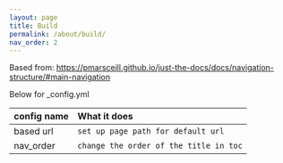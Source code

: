 ```yaml
---
layout: page
title: Build
permalink: /about/build/
nav_order: 2
---
```

Based from: https://pmarsceill.github.io/just-the-docs/docs/navigation-structure/#main-navigation  

Below for _config.yml  

| config name | What it does                       |  
|:------------|:-----------------------------------|  
| based url   | `set up page path for default url` |  
| nav_order   | `change the order of the title in toc` |  